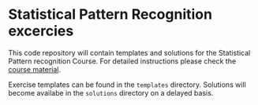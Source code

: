 # Statistical Pattern Recognition excercies 

This code repository will contain templates and solutions for the Statistical Pattern recognition Course.
For detailed instructions please check the [course material](https://lmb.informatik.uni-freiburg.de/lectures/spr/). 

Exercise templates can be found in the `templates` directory. Solutions will become availabe in the `solutions` directory on a delayed basis. 

